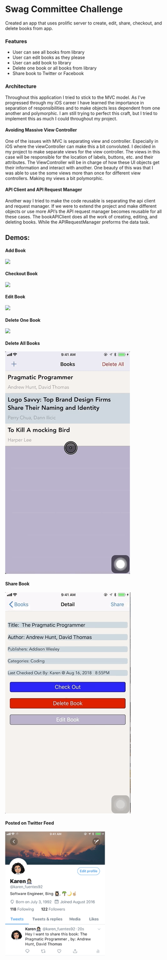 # Swag Committee Challenge 
Created an app that uses prolific server to create, edit, share, checkout, and delete books from app.  

### Features
 
- User can see all books from library 
- User can edit books as they please
- User can add book to library
- Delete one book or all books from library
- Share book to Twitter or Facebook 
 
### Architecture 

Throughout this application I tried to stick to the MVC model. As I've progressed through my iOS career I have learned the importance in separation of responsibilities and to make objects less dependent from one another and polymorphic. I am still trying to perfect this craft, but I  tried to implement this as much I could throughout my project.
 
#### Avoiding Massive View Controller  

One of the issues with MVC is separating view and controller. Especially in iOS where the viewController can make this a bit convoluted. I  decided in my project to make separate views for the view controller. The views in this case will be responsible for the location of labels, buttons,  etc. and their attributes. The ViewController will be in charge of how these UI objects get their information and interact with another. One beauty of this was that I was able to use the some views more than once for different view controllers. Making my views a bit polymorphic. 

#### API Client and API Request Manager 

Another way I tried to make the code reusable is separating the api client and request manager. If we were to extend the project and make different objects or use more API’s the API request manager becomes reusable for all these cases. The bookAPIClient does all the work of creating, editing, and deleting books. While the APIRequestManager preforms the data task. 


## Demos: 

#### Add Book 
<img src="https://github.com/karen-fuentes/ProlificCodeChallenge/blob/master/images/addingBook.gif" />

#### Checkout Book 
<img src="https://github.com/karen-fuentes/ProlificCodeChallenge/blob/master/images/checkOutDemo.gif" />

#### Edit Book 
<img src="https://github.com/karen-fuentes/ProlificCodeChallenge/blob/master/images/editBook.gif" />

#### Delete One Book  
<img src="https://github.com/karen-fuentes/ProlificCodeChallenge/blob/master/images/deleteOneBook.gif" />

#### Delete All Books  
<img src="https://github.com/karen-fuentes/ProlificCodeChallenge/blob/master/images/deleteAll.gif" />

#### Share Book
<img src="https://github.com/karen-fuentes/ProlificCodeChallenge/blob/master/images/shareBookToTwitter.gif" />

#### Posted on Twitter Feed
<img src="https://github.com/karen-fuentes/ProlificCodeChallenge/blob/master/images/sharedToTwitter.jpg" width="320" />
 

